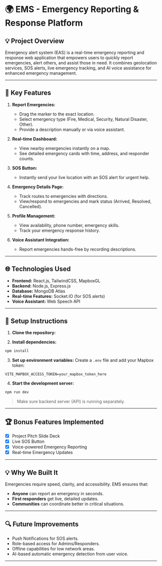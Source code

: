 # 🌍 EMS - Emergency Reporting & Response Platform

## 💡 Project Overview

Emergency alert system (EAS) is a real-time emergency reporting and response web application that empowers users to quickly report emergencies, alert others, and assist those in need.
It combines geolocation services, SOS alerts, live emergency tracking, and AI voice assistance for enhanced emergency management.

---

## 🔗 Key Features

1. **Report Emergencies:**

   - Drag the marker to the exact location.
   - Select emergency type (Fire, Medical, Security, Natural Disaster, Other).
   - Provide a description manually or via voice assistant.

2. **Real-time Dashboard:**

   - View nearby emergencies instantly on a map.
   - See detailed emergency cards with time, address, and responder counts.

3. **SOS Button:**

   - Instantly send your live location with an SOS alert for urgent help.

4. **Emergency Details Page:**

   - Track routes to emergencies with directions.
   - View/respond to emergencies and mark status (Arrived, Resolved, Cancelled).

5. **Profile Management:**

   - View availability, phone number, emergency skills.
   - Track your emergency response history.

6. **Voice Assistant Integration:**
   - Report emergencies hands-free by recording descriptions.

---

## 🌐 Technologies Used

- **Frontend:** React.js, TailwindCSS, MapboxGL
- **Backend:** Node.js, Express.js
- **Database:** MongoDB Atlas
- **Real-time Features:** Socket.IO (for SOS alerts)
- **Voice Assistant:** Web Speech API

---

## 🔖 Setup Instructions

1. **Clone the repository:**

2. **Install dependencies:**

```bash
npm install
```

3. **Set up environment variables:**
   Create a `.env` file and add your Mapbox token:

```
VITE_MAPBOX_ACCESS_TOKEN=your_mapbox_token_here
```

4. **Start the development server:**

```bash
npm run dev
```

> Make sure backend server (API) is running separately.

---

## 🏆 Bonus Features Implemented

- [x] Project Pitch Slide Deck
- [x] Live SOS Button
- [x] Voice-powered Emergency Reporting
- [x] Real-time Emergency Updates

---

## 💡 Why We Built It

Emergencies require speed, clarity, and accessibility. EMS ensures that:

- **Anyone** can report an emergency in seconds.
- **First responders** get live, detailed updates.
- **Communities** can coordinate better in critical situations.

---

## 🔍 Future Improvements

- Push Notifications for SOS alerts.
- Role-based access for Admins/Responders.
- Offline capabilities for low network areas.
- AI-based automatic emergency detection from user voice.

---
